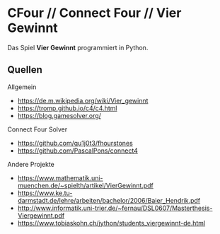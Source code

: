 # CFour // Connect Four // Vier Gewinnt

Das Spiel __Vier Gewinnt__ programmiert in Python.

## Quellen

Allgemein
* https://de.m.wikipedia.org/wiki/Vier_gewinnt
* https://tromp.github.io/c4/c4.html
* https://blog.gamesolver.org/

Connect Four Solver
* https://github.com/qu1j0t3/fhourstones
* https://github.com/PascalPons/connect4

Andere Projekte
* https://www.mathematik.uni-muenchen.de/~spielth/artikel/VierGewinnt.pdf
* https://www.ke.tu-darmstadt.de/lehre/arbeiten/bachelor/2006/Baier_Hendrik.pdf
* http://www.informatik.uni-trier.de/~fernau/DSL0607/Masterthesis-Viergewinnt.pdf
* https://www.tobiaskohn.ch/jython/students_viergewinnt-de.html
